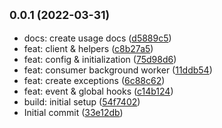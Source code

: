 ## <small>0.0.1 (2022-03-31)</small>

* docs: create usage docs ([d5889c5](https://github.com/chirgjin/gcp-pub-sub/commit/d5889c5))
* feat: client & helpers ([c8b27a5](https://github.com/chirgjin/gcp-pub-sub/commit/c8b27a5))
* feat: config & initialization ([75d98d6](https://github.com/chirgjin/gcp-pub-sub/commit/75d98d6))
* feat: consumer background worker ([11ddb54](https://github.com/chirgjin/gcp-pub-sub/commit/11ddb54))
* feat: create exceptions ([6c88c62](https://github.com/chirgjin/gcp-pub-sub/commit/6c88c62))
* feat: event & global hooks ([c14b124](https://github.com/chirgjin/gcp-pub-sub/commit/c14b124))
* build: initial setup ([54f7402](https://github.com/chirgjin/gcp-pub-sub/commit/54f7402))
* Initial commit ([33e12db](https://github.com/chirgjin/gcp-pub-sub/commit/33e12db))



